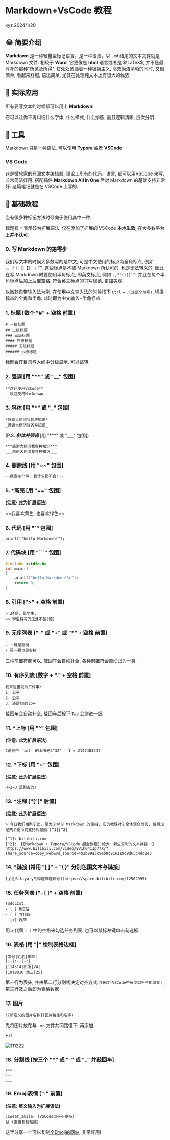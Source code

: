 # Markdown+VsCode 教程

xyz 2024/1/20

## 😂 简要介绍

**Markdown** 是一种轻量型标记语言，是一种语法，以 `.md` 结尾的文本文件就是 Markdown 文件. 相较于 **Word**, 它更像是 **html** 语言或者是 $\LaTeX$, 并不是最淳朴的那种"所见及所得". 它处处透漏着一种极简主义, 高效简洁清晰的同时, 又很简单, 看起来舒服, 语法简单, 尤其在处理纯文本上有很大的优势.

## 📐 实际应用

所有要写文本的时候都可以用上 **Markdown**!

它可以让你不再纠结什么字体, 什么样式, 什么排版, 而且逻辑清晰, 层次分明.

## 🍴 工具

Markdown 只是一种语法. 可以使用 **Typora** 或者 **VSCode**

### VS Code

这是微软家的开源文本编辑器, 理论上所有的代码、语言, 都可以用VSCode 来写, 非常简洁好用. 搭配插件 **Markdown All in One** 后对 Markdown 的基础支持非常好. 这篇笔记就是在 VSCode 上写的.

## 🍭 基础教程

当有很多种标记方法时倾向于使用其中一种.

标题有 `*` 表示该为扩展语法, 仅在添加了扩展的 VSCode **本地生效**, 在大多数平台上**并不认可**.

### 0. 写 Markdown 的第零步

我们写文本的时候大多数写的是中文, 可是中文使用的标点为全角标点, 例如 `，。？！（）【】：；“”`. 这些标点是不被 Markdown 所认可的, 也是无法转义的. 因此在写 Markdown 时要使用半角标点, 即英文标点, 例如 `.,?!()[]'"`. 并且在每个半角标点后加上后置空格, 符合英文标点的书写规范, 更加美观. 

以微软自带输入法为例, 在使用中文输入法的时候按下 `Ctrl` + `.(这是个句号)`, 切换标点的全角和半角. 此时即为中文输入+半角标点.

### 1. 标题 [数个 "#" + 空格 前置]

```
# 一级标题
## 二级标题
### 三级标题
#### 四级标题
##### 五级标题
###### 六级标题
```

标题会在目录与大纲中分级显示, 可以跳转. 

### 2. 强调 [用 "**" 或 "__" 包围]

```
**欢迎使用VSCode**
__欢迎使用Markdown__
```

### 3. 斜体 [用 "*" 或 "_" 包围]

```
*感谢大佬浇我各种知识*
_感谢大佬浇我各种知识_
```

(P.S. ***斜体并强调*** [用 "***" 或 "___" 包围])

```
***感谢大佬浇我各种知识***
___感谢大佬浇我各种知识___
```

### 4. 删除线 [用 "~~" 包围]

```C
~~我宣布个事, 我什么都不会!~~
```

### 5. *高亮 [用 "==" 包围]

**(注意: 此为扩展语法)**

==我喜欢黄色, 也喜欢绿色==

### 6. 代码 [用 "`" 包围]

`printf("hello Markdown!");`

### 7. 代码块 [用 "```" 包围]

```C
#include <stdio.h>
int main()
{
    printf("hello Markdown!\n");
    return 0;
}
```

### 8. 引用 [">" + 空格 前置]

```
> 24岁, 是学生.
>> 学生特有的无处不在(恼)
```

### 9. 无序列表 ["-" 或 "+" 或 "*" + 空格 前置]

```
- 一棵是枣树
- 另一颗也是枣树
```

三种前置符都可以, 敲回车会自动补全, 各种前置符会自动归为一类. 

### 10. 有序列表 [数字 + "." + 空格 前置]

```
我来这里就为三件事: 
1. 公平
2. 公平
3. 还是tm的公平
```

敲回车会自动补全, 敲回车后按下 `Tab` 会缩进一级. 

### 11. *上标 [用 "^" 包围]

**(注意: 此为扩展语法)**

```
C语言中 `int` 的上限是2^32^ - 1 = 2147483647
```

### 12. *下标 [用 "~" 包围]

**(注意: 此为扩展语法)**

```
H~2~O 是剧毒的!
```

### 13. *注释 ["[^]" 后置]

**(注意: 此为扩展语法)**

```
> 今日我们相聚于此, 是为了学习 Markdown 的使用, 它的教程对于全体观众而言, 值得足足两个硬币的支持和鼓励![^1][^2]

[^1]: bilibili.com
[^2]: 【[Markdown + Typora/VSCode 超全教程] 给大一新生安利的文本神器 !】 https://www.bilibili.com/video/BV1hG411p7fX/?share_source=copy_web&vd_source=4b2b89a3c9eb8c916119d9d65c4dd8e3
```

### 14. *链接 [常用 "[ ]" + "( )" 分别包围文本与链接]

```
[关注Sakiyary的哔哩哔哩账号](https://space.bilibili.com/12502995)
```

### 15. 任务列表 ["- [ ]" + 空格 前置]

```
TodoList:
- [ ] 刷B站
- [ ] 写代码
- [x] 起床
```

用 `x` 代替 `[ ]` 中的空格来勾选任务列表. 也可以鼠标左键单击勾选框. 

### 16. 表格 [用 "|" 绘制表格边框]

```
|学号|姓名|年龄|
|:-|:-:|-:|
|114514|田所|24|
|1919810|浩三|25|
```

第一行为表头, 并由第二行分割线决定对齐方式 `与长度(VSCode中长度似乎不能改变)` , 第三行及之后即为表格数据

### 17. 图片

```
![新定义的图片名称](图片路径和名字)
```

先将图片放在与 `.md` 文件共同路径下, 再添加. 

E.G.

![111222](11.jpg)

### 18. 分割线 [按三个 "*" 或 "-" 或 "_" 并敲回车]

```
***
---
___
```

### 19. Emoji表情 [":" 前置]

**(注意: 英文输入为扩展语法)**

```
:sweat_smile: (VSCode似乎不支持)
😅 (直接复制粘贴)
```

这里分享一个可以复制[全Emoji的网站](https://emojipedia.org/apple/), 非常好用! 


